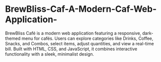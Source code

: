 # BrewBliss-Caf-A-Modern-Caf-Web-Application-
BrewBliss Café is a modern web application featuring a responsive, dark-themed menu for cafés. Users can explore categories like Drinks, Coffee, Snacks, and Combos, select items, adjust quantities, and view a real-time bill. Built with HTML, CSS, and JavaScript, it combines interactive functionality with a sleek, minimalist design.
